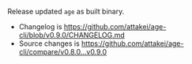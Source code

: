 Release updated `age` as built binary.

- Changelog is https://github.com/attakei/age-cli/blob/v0.9.0/CHANGELOG.md
- Source changes is https://github.com/attakei/age-cli/compare/v0.8.0...v0.9.0
